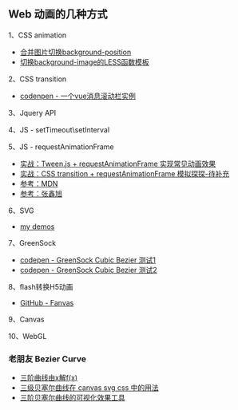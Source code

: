 Web 动画的几种方式
---------------

1、CSS animation

* [合并图片切换background-position](http://jhtmls.com/h5animation/)
* [切换background-image的LESS函数模板](http://codepen.io/dongxl/pen/RRzvqd)


2、CSS transition

* [codenpen - 一个vue消息滚动栏实例](http://codepen.io/dongxl/pen/ozKpra)


3、Jquery API

4、JS - setTimeout\setInterval

5、JS - requestAnimationFrame

* [实战：Tween.js + requestAnimationFrame 实现常见动画效果]()
* [实战：CSS transition + requestAnimationFrame 模拟探探-待补充]()
* [参考：MDN](https://developer.mozilla.org/zh-CN/docs/Web/API/Window/requestAnimationFrame)
* [参考：张鑫旭](http://www.zhangxinxu.com/wordpress/2013/09/css3-animation-requestanimationframe-tween-%E5%8A%A8%E7%94%BB%E7%AE%97%E6%B3%95/)

6、SVG

* [my demos](https://github.com/shawndxl/svg-demos)

7、GreenSock

* [codepen - GreenSock Cubic Bezier 测试1](http://codepen.io/dongxl/pen/GZyGdR)
* [codepen - GreenSock Cubic Bezier 测试2](http://codepen.io/dongxl/pen/YqawZZ)

8、flash转换H5动画

* [GitHub - Fanvas](https://github.com/TencentOpen/Fanvas)

9、Canvas


10、WebGL



### 老朋友 Bezier Curve

* [三阶曲线由x解f(x)](http://codepen.io/dongxl/pen/redYZq)
* [三级贝塞尔曲线在 canvas svg css 中的用法](http://www.zhangxinxu.com/wordpress/2013/08/%E8%B4%9D%E5%A1%9E%E5%B0%94%E6%9B%B2%E7%BA%BF-cubic-bezier-css3%E5%8A%A8%E7%94%BB-svg-canvas/)
* [三阶贝塞尔曲线的可视化效果工具](http://cubic-bezier.com/)